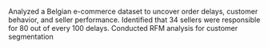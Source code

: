 Analyzed a Belgian e-commerce dataset to uncover order delays, customer behavior, and seller performance. Identified that 34 sellers were responsible for 80 out of every 100 delays. Conducted RFM analysis for customer segmentation
